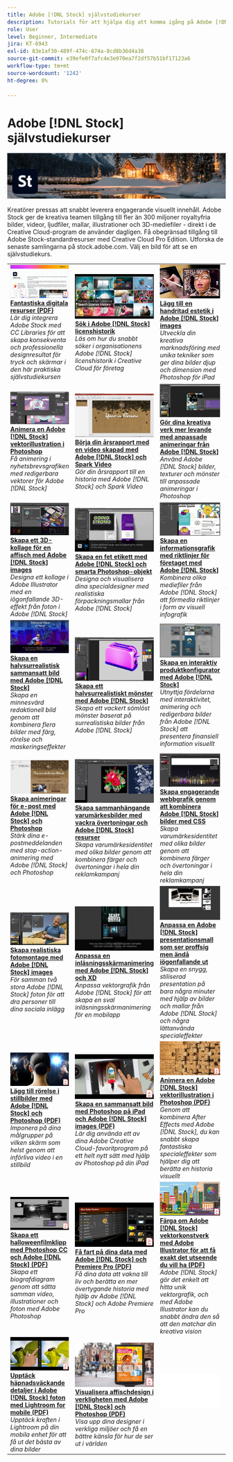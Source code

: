 ```yaml
---
title: Adobe [!DNL Stock] självstudiekurser
description: Tutorials för att hjälpa dig att komma igång på Adobe [!DNL Stock]
role: User
level: Beginner, Intermediate
jira: KT-6943
exl-id: 83e1af30-489f-474c-874a-8cd8b36d4a38
source-git-commit: e39efe0f7afc4e3e970ea7f2df57b51bf17123a6
workflow-type: tm+mt
source-wordcount: '1242'
ht-degree: 0%

---
```


# Adobe [!DNL Stock] självstudiekurser

![Bild för Creative Cloud](../assets/Stock.jpg)

Kreatörer pressas att snabbt leverera engagerande visuellt innehåll. Adobe Stock ger de kreativa teamen tillgång till fler än 300 miljoner royaltyfria bilder, videor, ljudfiler, mallar, illustrationer och 3D-mediefiler - direkt i de Creative Cloud-program de använder dagligen. Få obegränsad tillgång till Adobe Stock-standardresurser med Creative Cloud Pro Edition. Utforska de senaste samlingarna på stock.adobe.com. Välj en bild för att se en självstudiekurs.

<table>
<tr>
   <td>
      <a href="stunning-digital-assets.md">
         <img alt="Fantastiska digitala resurser (PDF)" src="assets/Stunningdigitalassets.png" />
      </a>
      <div>
      <a href="stunning-digital-assets.md"><strong>Fantastiska digitala resurser (PDF)</strong></a>
      </div>
      <em>Lär dig integrera Adobe Stock med CC Libraries för att skapa konsekventa och professionella designresultat för tryck och skärmar i den här praktiska självstudiekursen</em>
      <br>
  </td>
  <td>
      <a href="searchstock.md">
         <img alt="Sök i Adobe [!DNL Stock] licenshistorik" src="assets/StockSearch_1280.jpg" />
      </a>
      <div>
      <a href="searchstock.md"><strong>Sök i Adobe [!DNL Stock] licenshistorik</strong></a>
      </div>
      <em>Läs om hur du snabbt söker i organisationens Adobe [!DNL Stock] licenshistorik i Creative Cloud för företag</em>
      <br>
  </td>
  <td>
      <a href="handdrawn.md">
         <img alt="Lägg till en handritad estetik i Adobe [!DNL Stock] images" src="assets/handdrawn.jpg" />
      </a>
      <div>
      <a href="handdrawn.md"><strong>Lägg till en handritad estetik i Adobe [!DNL Stock] images</strong></a>
      </div>
      <em>Utveckla din kreativa marknadsföring med unika tekniker som ger dina bilder djup och dimension med Photoshop för iPad</em>
      <br>
  </td>
  <td>
   <a href="flairtypography.md">
      <img alt="Få typografi att sticka ut med masker och animeringar" src="assets/flairtypography.jpg" />
   </a>
    <div>
   <a href="flairtypography.md"><strong>Få typografi att sticka ut med masker och animeringar</strong></a>
    </div>
    <em>Gör dina texter mer levande med hjälp av element från Adobe [!DNL Stock] och animeringsstilar från After Effects</em>
    <br>
  </td>
</tr>
<tr>
  <td>
      <a href="animatevector.md">
         <img alt="Animera en Adobe [!DNL Stock] vektorillustration i Photoshop" src="assets/animatevector.jpg" />
      </a>
      <div>
      <a href="animatevector.md"><strong>Animera en Adobe [!DNL Stock] vektorillustration i Photoshop</strong></a>
      </div>
      <em>Få animering i nyhetsbrevsgrafiken med redigerbara vektorer för Adobe [!DNL Stock]</em>
      <br>
  </td>
 <td>
      <a href="annualreport.md">
         <img alt="Börja din årsrapport med en video skapad med Adobe [!DNL Stock] och Spark Video" src="assets/annualreport.jpg" />
      </a>
      <div>
      <a href="annualreport.md"><strong>Börja din årsrapport med en video skapad med Adobe [!DNL Stock] och Spark Video</strong></a>
      </div>
      <em>Gör din årsrapport till en historia med Adobe [!DNL Stock] och Spark Video</em>
      <br>
  </td>
  <td>
      <a href="customanimations.md">
         <img alt="Gör dina kreativa verk mer levande med anpassade animeringar från Adobe [!DNL Stock]" src="assets/customanimations.jpg" />
      </a>
      <div>
      <a href="customanimations.md"><strong>Gör dina kreativa verk mer levande med anpassade animeringar från Adobe [!DNL Stock]</strong></a>
      </div>
      <em>Använd Adobe [!DNL Stock] bilder, texturer och mönster till anpassade animeringar i Photoshop</em>
      <br>
  </td>
  <td>
      <a href="changecolors.md">
         <img alt="Ändra en Adobe [!DNL Stock] bildens färger som matchar din story" src="assets/changecolors.jpg" />
      </a>
      <div>
      <a href="changecolors.md"><strong>Ändra en Adobe [!DNL Stock] bildens färger som matchar din story</strong></a>
      </div>
      <em>Hitta ett unikt foto i Adobe [!DNL Stock] och justera sedan färgerna i Adobe Photoshop efter dina behov</em>
      <br>
  </td>
</tr>
<tr>
 <td>
      <a href="collage.md">
         <img alt="Skapa ett 3D-kollage för en affisch med Adobe [!DNL Stock] images" src="assets/collage.jpg" />
      </a>
      <div>
      <a href="collage.md"><strong>Skapa ett 3D-kollage för en affisch med Adobe [!DNL Stock] images</strong></a>
      </div>
      <em>Designa ett kollage i Adobe Illustrator med en iögonfallande 3D-effekt från foton i Adobe [!DNL Stock]</em>
      <br>
  </td>
  <td>
      <a href="boldlabel.md">
         <img alt="Skapa en fet etikett med Adobe [!DNL Stock] och smarta Photoshop-objekt" src="assets/boldlabel.jpg" />
      </a>
      <div>
      <a href="boldlabel.md"><strong>Skapa en fet etikett med Adobe [!DNL Stock] och smarta Photoshop-objekt</strong></a>
      </div>
      <em>Designa och visualisera dina specialdesigner med realistiska förpackningsmallar från Adobe [!DNL Stock]</em>
      <br>
  </td>
  <td>
      <a href="infographic.md">
         <img alt="Skapa en informationsgrafik med riktlinjer för företaget med Adobe [!DNL Stock]" src="assets/infographic.jpg" />
      </a>
      <div>
      <a href="infographic.md"><strong>Skapa en informationsgrafik med riktlinjer för företaget med Adobe [!DNL Stock]</strong></a>
      </div>
      <em>Kombinera olika mediefiler från Adobe [!DNL Stock] att förmedla riktlinjer i form av visuell infografik</em>
      <br>
  </td>
 <td>
      <a href="featurecomparison.md">
         <img alt="Skapa ett diagram för jämförelse av produktfunktioner med Adobe [!DNL Stock]" src="assets/featurecomparison.jpg" />
      </a>
      <div>
      <a href="featurecomparison.md"><strong>Skapa ett diagram för jämförelse av produktfunktioner med Adobe [!DNL Stock]</strong></a>
      </div>
      <em>Skapa en bild som jämför produktprisplaner för att ge potentiella kunder den information de behöver så snabbt som möjligt</em>
      <br>
  </td>
</tr>
<tr>
   <td>
      <a href="surrealcomposite.md">
         <img alt="Skapa en halvsurrealistisk sammansatt bild med Adobe [!DNL Stock]" src="assets/surrealcomposite.jpg" />
      </a>
      <div>
      <a href="surrealcomposite.md"><strong>Skapa en halvsurrealistisk sammansatt bild med Adobe [!DNL Stock]</strong></a>
      </div>
      <em>Skapa en minnesvärd redaktionell bild genom att kombinera flera bilder med färg, rörelse och maskeringseffekter</em>
      <br>
  </td>
   <td>
      <a href="surrealpattern.md">
         <img alt="Skapa ett halvsurrealistiskt mönster med Adobe [!DNL Stock]" src="assets/surrealpattern.jpg" />
      </a>
      <div>
      <a href="surrealpattern.md"><strong>Skapa ett halvsurrealistiskt mönster med Adobe [!DNL Stock]</strong></a>
      </div>
      <em>Skapa ett vackert sömlöst mönster baserat på surrealistiska bilder från Adobe [!DNL Stock]</em>
      <br>
  </td>
   <td>
      <a href="productconfigurator.md">
         <img alt="Skapa en interaktiv produktkonfigurator med Adobe [!DNL Stock]" src="assets/productconfigurator.jpg" />
      </a>
      <div>
      <a href="productconfigurator.md"><strong>Skapa en interaktiv produktkonfigurator med Adobe [!DNL Stock]</strong></a>
      </div>
      <em>Utnyttja fördelarna med interaktivitet, animering och redigerbara bilder från Adobe [!DNL Stock] att presentera finansiell information visuellt</em>
      <br>
  </td>
  <td>
      <a href="interactivetourismphoto.md">
         <img alt="Skapa ett interaktivt turistfoto med Adobe [!DNL Stock] och XD" src="assets/interactivetourismphoto.jpg" />
      </a>
      <div>
      <a href="interactivetourismphoto.md"><strong>Skapa ett interaktivt turistfoto med Adobe [!DNL Stock] och XD</strong></a>
      </div>
      <em>Skapa snabbt ett interaktivt foto med Adobe i prototypen för din webbplats [!DNL Stock] och XD</em>
      <br>
  </td>
</tr>
<tr>
 <td>
      <a href="animationemail.md">
         <img alt="Skapa animeringar för e-post med Adobe [!DNL Stock] och Photoshop" src="assets/animationemail.jpg" />
      </a>
      <div>
      <a href="animationemail.md"><strong>Skapa animeringar för e-post med Adobe [!DNL Stock] och Photoshop</strong></a>
      </div>
      <em>Stärk dina e-postmeddelanden med stop-action-animering med Adobe [!DNL Stock] och Photoshop</em>
      <br>
  </td>
  <td>
      <a href="brandgradients.md">
         <img alt="Skapa sammanhängande varumärkesbilder med vackra övertoningar och Adobe [!DNL Stock] resurser" src="assets/brandgradients.jpg" />
      </a>
      <div>
      <a href="brandgradients.md"><strong>Skapa sammanhängande varumärkesbilder med vackra övertoningar och Adobe [!DNL Stock] resurser</strong></a>
      </div>
      <em>Skapa varumärkesidentitet med olika bilder genom att kombinera färger och övertoningar i hela din reklamkampanj</em>
      <br>
   </td>
  <td>
      <a href="webgraphics.md">
         <img alt="Skapa engagerande webbgrafik genom att kombinera Adobe [!DNL Stock] bilder med CSS" src="assets/webgraphics.jpg" />
      </a>
      <div>
      <a href="webgraphics.md"><strong>Skapa engagerande webbgrafik genom att kombinera Adobe [!DNL Stock] bilder med CSS</strong></a>
      </div>
      <em>Skapa varumärkesidentitet med olika bilder genom att kombinera färger och övertoningar i hela din reklamkampanj</em>
      <br>
  </td>
  <td>
      <a href="moodboard.md">
         <img alt="Skapa inspirerande moodboards på nolltid med Adobe [!DNL Stock]" src="assets/moodboard.jpg" />
      </a>
      <div>
      <a href="moodboard.md"><strong>Skapa inspirerande moodboards på nolltid med Adobe [!DNL Stock]</strong></a>
      </div>
      <em>Skapa en projektstämningsöversikt för att förmedla information, idéer, bilder och färgpaletter till team/kunder</em>
      <br>
  </td>
</tr>
<tr>
   <td>
      <a href="realisticcomposite.md">
         <img alt="Skapa realistiska fotomontage med Adobe [!DNL Stock] images" src="assets/realisticcomposite.jpg" />
      </a>
      <div>
      <a href="realisticcomposite.md"><strong>Skapa realistiska fotomontage med Adobe [!DNL Stock] images</strong></a>
      </div>
      <em>För samman två stora Adobe [!DNL Stock] foton för att dra personer till dina sociala inlägg</em>
      <br>
  </td>
   <td>
   <a href="loadingscreen.md">
      <img alt="Anpassa en inläsningsskärmanimering med Adobe [!DNL Stock] och XD" src="assets/loadingscreen.jpg" />
   </a>
    <div>
   <a href="loadingscreen.md"><strong>Anpassa en inläsningsskärmanimering med Adobe [!DNL Stock] och XD</strong></a>
    </div>
    <em>Anpassa vektorgrafik från Adobe [!DNL Stock] för att skapa en sval inläsningsskärmanimering för en mobilapp</em>
    <br>
  </td>
  <td>
   <a href="presentationtemplate.md">
      <img alt="Anpassa en Adobe [!DNL Stock] presentationsmall som ser proffsig men ändå iögonfallande ut" src="assets/presentationtemplate.jpg" />
   </a>
    <div>
   <a href="presentationtemplate.md"><strong>Anpassa en Adobe [!DNL Stock] presentationsmall som ser proffsig men ändå iögonfallande ut</strong></a>
    </div>
    <em>Skapa en snygg, stiliserad presentation på bara några minuter med hjälp av bilder och mallar från Adobe [!DNL Stock] och några lättanvända specialeffekter</em>
    <br>
  </td>
   <td>
   <a href="customizecolors.md">
      <img alt="Anpassa färgerna i en Adobe [!DNL Stock] vektorillustration" src="assets/customizecolors.jpg" />
   </a>
    <div>
   <a href="customizecolors.md"><strong>Anpassa färgerna i en Adobe [!DNL Stock] vektorillustration</strong></a>
    </div>
    <em>Gör alla projekt snyggare med en snygg illustration. Hitta den perfekta vektorbilden i Adobe [!DNL Stock]och matcha sedan färgerna mot projektets palett med Adobe Illustrator</em>
    <br>
  </td>
</tr>
<tr>
   <td>
      <a href="assets/AddMotiontoStillImageswithAdobeStockandPhotoshop.pdf">
         <img alt="Lägg till rörelse i stillbilder med Adobe [!DNL Stock] och Photoshop" src="assets/AddMotiontoStillImageswithAdobeStockandPhotoshop.jpg" />
      </a>
      <div>
      <a href="assets/AddMotiontoStillImageswithAdobeStockandPhotoshop.pdf"><strong>Lägg till rörelse i stillbilder med Adobe [!DNL Stock] och Photoshop (PDF)</strong></a>
      </div>
      <em>Imponera på dina målgrupper på vilken skärm som helst genom att införliva video i en stillbild</em>
      <br>
   </td>
   <td>
   <a href="assets/CreateacompositewithPhotoshopontheiPadandAdobeStockimages.pdf" target="_blank">
      <img alt="Skapa en sammansatt bild med Photoshop på iPad och Adobe [!DNL Stock] images" src="assets/CreateacompositewithPhotoshopontheiPadandAdobeStockimages.jpg" />
   </a>
    <div>
   <a href="assets/CreateacompositewithPhotoshopontheiPadandAdobeStockimages.pdf" target="_blank"><strong>Skapa en sammansatt bild med Photoshop på iPad och Adobe [!DNL Stock] images (PDF)</strong></a>
    </div>
    <em>Lär dig använda ett av dina Adobe Creative Cloud-favoritprogram på ett helt nytt sätt med hjälp av Photoshop på din iPad</em>
    <br>
  </td>
   <td>
   <a href="assets/CreateaUniqueEditorialGraphicwithAfterEffectsandAdobeStock.pdf" target="_blank">
      <img alt="Animera en Adobe [!DNL Stock] vektorillustration i Photoshop" src="assets/CreateaUniqueEditorialGraphicwithAfterEffectsandAdobeStock.jpg" />
   </a>
    <div>
   <a href="assets/CreateaUniqueEditorialGraphicwithAfterEffectsandAdobeStock.pdf" target="_blank"><strong>Animera en Adobe [!DNL Stock] vektorillustration i Photoshop (PDF)</strong></a>
    </div>
    <em>Genom att kombinera After Effects med Adobe [!DNL Stock], du kan snabbt skapa fantastiska specialeffekter som hjälper dig att berätta en historia visuellt</em>
    <br>
  </td>
   <td>
      <a href="assets/CreateUniqueGraphicsbyCombiningAdobeStockImages.pdf" target="_blank">
         <img alt="Skapa unik grafik genom att kombinera Adobe [!DNL Stock] images" src="assets/CreateUniqueGraphicsbyCombiningAdobeStockImages.jpg" />
      </a>
      <div>
      <a href="assets/CreateUniqueGraphicsbyCombiningAdobeStockImages.pdf" target="_blank"><strong>Skapa unik grafik genom att kombinera Adobe [!DNL Stock] images (PDF)</strong></a>
      </div>
      <em>Samla två olika bilder för att skapa en helt ny scen för dina designprojekt. Adobe [!DNL Stock] och Adobe Photoshop gör det enkelt</em>
      <br>
   </td>
</tr>
<tr>
  <td>
      <a href="assets/CreatingaHalloweenCinemagraphwithPhotoshopCCandAdobeStock.pdf" target="_blank">
         <img alt="Skapa ett halloweenfilmklipp med Photoshop CC och Adobe [!DNL Stock]" src="assets/CreatingaHalloweenCinemagraphwithPhotoshopCCandAdobeStock.jpg" />
      </a>
      <div>
      <a href="assets/CreatingaHalloweenCinemagraphwithPhotoshopCCandAdobeStock.pdf" target="_blank"><strong>Skapa ett halloweenfilmklipp med Photoshop CC och Adobe [!DNL Stock] (PDF)</strong></a>
      </div>
      <em>Skapa ett biografdiagram genom att sätta samman video, illustrationer och foton med Adobe Photoshop</em>
      <br>
  </td>
   <td>
      <a href="assets/PutyourDatainMotionwithAdobeStockandPremierePro.pdf" target="_blank">
         <img alt="Få fart på dina data med Adobe [!DNL Stock] och Premiere Pro" src="assets/PutyourDatainMotionwithAdobeStockandPremierePro.jpg" />
      </a>
      <div>
      <a href="assets/PutyourDatainMotionwithAdobeStockandPremierePro.pdf" target="_blank"><strong>Få fart på dina data med Adobe [!DNL Stock] och Premiere Pro (PDF)</strong></a>
      </div>
      <em>Få dina data att vakna till liv och berätta en mer övertygande historia med hjälp av Adobe [!DNL Stock] och Adobe Premiere Pro</em>
      <br>
  </td>
   <td>
      <a href="assets/RecolorAdobeStockVectorArtworkwithAdobeIllustratortoGetExactlytheLookYouWant.pdf" target="_blank">
         <img alt="Färga om Adobe [!DNL Stock] Vektorkonst med Adobe Illustrator för att få exakt det utseende du vill ha" src="assets/RecolorAdobeStockVectorArtworkwithAdobeIllustratortoGetExactlytheLookYouWant.jpg" />
      </a>
      <div>
      <a href="assets/RecolorAdobeStockVectorArtworkwithAdobeIllustratortoGetExactlytheLookYouWant.pdf" target="_blank"><strong>Färga om Adobe [!DNL Stock] vektorkonstverk med Adobe Illustrator för att få exakt det utseende du vill ha (PDF)</strong></a>
      </div>
      <em>Adobe [!DNL Stock] gör det enkelt att hitta unik vektorgrafik, och med Adobe Illustrator kan du snabbt ändra den så att den matchar din kreativa vision</em>
      <br>
   </td>
   <td>
      <a href="assets/ShowOffyourDesignWorkintheRealWorldwithAdobeStockandPhotoshop.pdf" target="_blank">
         <img alt="Visa upp ditt designarbete i verkligheten med Adobe [!DNL Stock] och Photoshop" src="assets/ShowOffyourDesignWorkintheRealWorldwithAdobeStockandPhotoshop.jpg" />
      </a>
      <div>
      <a href="assets/ShowOffyourDesignWorkintheRealWorldwithAdobeStockandPhotoshop.pdf" target="_blank"><strong>Visa upp ditt designarbete i verkligheten med Adobe [!DNL Stock] och Photoshop (PDF)</strong></a>
      </div>
      <em>Följ de här stegen för att visa upp dina verk i ett naturtroget Adobe [!DNL Stock] mall med Adobe Photoshop</em>
      <br>
  </td>
 </tr> 
 <tr>
   <td>
      <a href="assets/UncoveramazingdetailsinAdobeStockimageswithLightroomformobile.pdf" target="_blank">
         <img alt="Upptäck häpnadsväckande detaljer i Adobe [!DNL Stock] bilder med Lightroom for mobile" src="assets/UncoveramazingdetailsinAdobeStockimageswithLightroomformobile.jpg" />
      </a>
      <div>
      <a href="assets/UncoveramazingdetailsinAdobeStockimageswithLightroomformobile.pdf" target="_blank"><strong>Upptäck häpnadsväckande detaljer i Adobe [!DNL Stock] foton med Lightroom for mobile (PDF)</strong></a>
      </div>
      <em>Upptäck kraften i Lightroom på din mobila enhet för att få ut det bästa av dina bilder</em>
      <br>
  </td>
  <td>
      <a href="assets/VisualizePosterDesignsintheRealWorldwithAdobeStockandPhotoshop.pdf" target="_blank">
         <img alt="Visualisera affischdesign i verkligheten med Adobe [!DNL Stock] och Photoshop" src="assets/VisualizePosterDesignsintheRealWorldwithAdobeStockandPhotoshop.jpg" />
      </a>
      <div>
      <a href="assets/VisualizePosterDesignsintheRealWorldwithAdobeStockandPhotoshop.pdf" target="_blank"><strong>Visualisera affischdesign i verkligheten med Adobe [!DNL Stock] och Photoshop (PDF)</strong></a>
      </div>
      <em>Visa upp dina designer i verkliga miljöer och få en bättre känsla för hur de ser ut i världen</em>
      <br>
  </td>
  <td>
    <img alt="Avgränsare" src="../assets/Whitespacer.png" />
    <div>
    <br>
  </td>
</tr>
</table>
